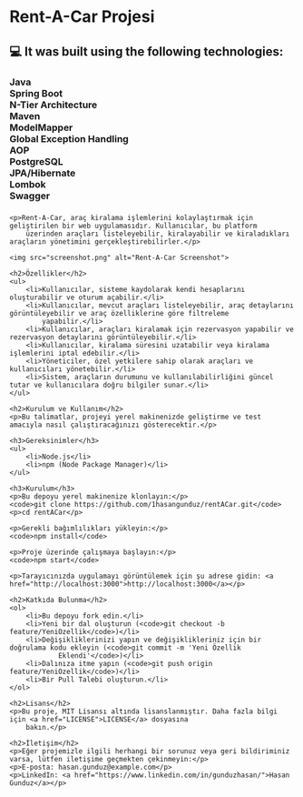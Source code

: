 <!DOCTYPE html>
<html>

<head>
    <title>Rent-A-Car Projesi</title>
</head>

<body>
    <h1>Rent-A-Car Projesi</h1>
    <h2 align="left">💻 It was built using the following technologies:</h1>

###

<h3 align="left">Java<br>Spring Boot <br>N-Tier Architecture <br>Maven <br>ModelMapper <br>Global Exception Handling<br>AOP<br>PostgreSQL <br>JPA/Hibernate<br>Lombok <br>Swagger</h3>

###
    <p>Rent-A-Car, araç kiralama işlemlerini kolaylaştırmak için geliştirilen bir web uygulamasıdır. Kullanıcılar, bu platform
        üzerinden araçları listeleyebilir, kiralayabilir ve kiraladıkları araçların yönetimini gerçekleştirebilirler.</p>

    <img src="screenshot.png" alt="Rent-A-Car Screenshot">

    <h2>Özellikler</h2>
    <ul>
        <li>Kullanıcılar, sisteme kaydolarak kendi hesaplarını oluşturabilir ve oturum açabilir.</li>
        <li>Kullanıcılar, mevcut araçları listeleyebilir, araç detaylarını görüntüleyebilir ve araç özelliklerine göre filtreleme
            yapabilir.</li>
        <li>Kullanıcılar, araçları kiralamak için rezervasyon yapabilir ve rezervasyon detaylarını görüntüleyebilir.</li>
        <li>Kullanıcılar, kiralama süresini uzatabilir veya kiralama işlemlerini iptal edebilir.</li>
        <li>Yöneticiler, özel yetkilere sahip olarak araçları ve kullanıcıları yönetebilir.</li>
        <li>Sistem, araçların durumunu ve kullanılabilirliğini güncel tutar ve kullanıcılara doğru bilgiler sunar.</li>
    </ul>

    <h2>Kurulum ve Kullanım</h2>
    <p>Bu talimatlar, projeyi yerel makinenizde geliştirme ve test amacıyla nasıl çalıştıracağınızı gösterecektir.</p>

    <h3>Gereksinimler</h3>
    <ul>
        <li>Node.js</li>
        <li>npm (Node Package Manager)</li>
    </ul>

    <h3>Kurulum</h3>
    <p>Bu depoyu yerel makinenize klonlayın:</p>
    <code>git clone https://github.com/1hasangunduz/rentACar.git</code>
    <p>cd rentACar</p>

    <p>Gerekli bağımlılıkları yükleyin:</p>
    <code>npm install</code>

    <p>Proje üzerinde çalışmaya başlayın:</p>
    <code>npm start</code>

    <p>Tarayıcınızda uygulamayı görüntülemek için şu adrese gidin: <a href="http://localhost:3000">http://localhost:3000</a></p>

    <h2>Katkıda Bulunma</h2>
    <ol>
        <li>Bu depoyu fork edin.</li>
        <li>Yeni bir dal oluşturun (<code>git checkout -b feature/YeniOzellik</code>)</li>
        <li>Değişikliklerinizi yapın ve değişiklikleriniz için bir doğrulama kodu ekleyin (<code>git commit -m 'Yeni Özellik
                Eklendi'</code>)</li>
        <li>Dalınıza itme yapın (<code>git push origin feature/YeniOzellik</code>)</li>
        <li>Bir Pull Talebi oluşturun.</li>
    </ol>

    <h2>Lisans</h2>
    <p>Bu proje, MIT Lisansı altında lisanslanmıştır. Daha fazla bilgi için <a href="LICENSE">LICENSE</a> dosyasına
        bakın.</p>

    <h2>İletişim</h2>
    <p>Eğer projemizle ilgili herhangi bir sorunuz veya geri bildiriminiz varsa, lütfen iletişime geçmekten çekinmeyin:</p>
    <p>E-posta: hasan.gunduz@example.com</p>
    <p>LinkedIn: <a href="https://www.linkedin.com/in/gunduzhasan/">Hasan Gunduz</a></p>
</body>

</html>

